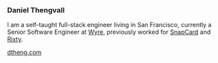 ### Daniel Thengvall

I am a self-taught full-stack engineer living in San Francisco, currently a Senior Software Engineer at [Wyre](https://sendwyre.com), previously worked for [SnapCard](https://snapcard.io) and [Rixty](https://rixty.com).

<a href="https://dtheng.com" target="_blank">dtheng.com</a>